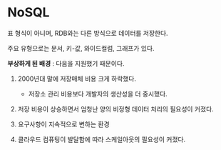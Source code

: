 # NoSQL

표 형식이 아니며, RDB와는 다른 방식으로 데이터를 저장한다.

주요 유형으로는 문서, 키-값, 와이드컬럼, 그래프가 있다.

**부상하게 된 배경** : 다음을 지원했기 때문이다.

1. 2000년대 말에 저장매체 비용 크게 하락했다.
   - 저장소 관리 비용보다 개발자의 생산성을 더 중시했다.

2. 저장 비용이 상승하면서 엄청난 양의 비정형 데이터 처리의 필요성이 커졌다.
3. 요구사항이 지속적으로 변하는 환경

4. 클라우드 컴퓨팅이 발달함에 따라 스케일아웃의 필요성이 커졌다.